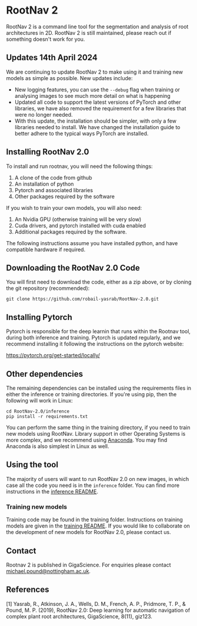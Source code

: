 # RootNav 2

RootNav 2 is a command line tool for the segmentation and analysis of root architectures in 2D. RootNav 2 is still maintained, please reach out if something doesn't work for you.

## Updates 14th April 2024
We are continuing to update RootNav 2 to make using it and training new models as simple as possible. New updates include:
* New logging features, you can use the `--debug` flag when training or analysing images to see much more detail on what is happening
* Updated all code to support the latest versions of PyTorch and other libraries, we have also removed the requirement for a few libraries that were no longer needed.
* With this update, the installation should be simpler, with only a few libraries needed to install. We have changed the installation guide to better adhere to the typical ways PyTorch are installed.

## Installing RootNav 2.0 
To install and run rootnav, you will need the following things:
1. A clone of the code from github
2. An installation of python
3. Pytorch and associated libraries
4. Other packages required by the software

If you wish to train your own models, you will also need:
1. An Nvidia GPU (otherwise training will be very slow)
2. Cuda drivers, and pytorch installed with cuda enabled
3. Additional packages required by the software.

The following instructions assume you have installed python, and have compatible hardware if required.

## Downloading the RootNav 2.0 Code
You will first need to download the code, either as a zip above, or by cloning the git repository (recommended):
```
git clone https://github.com/robail-yasrab/RootNav-2.0.git
```

## Installing Pytorch
Pytorch is responsible for the deep learnin that runs within the Rootnav tool, during both inference and training. Pytorch is updated regularly, and we recommend installing it following the instructions on the pytorch website:

https://pytorch.org/get-started/locally/

## Other dependencies
The remaining dependencies can be installed using the requirements files in either the inference or training directories. If you're using pip, then the following will work in Linux:
```
cd RootNav-2.0/inference
pip install -r requirements.txt
```
You can perform the same thing in the training directory, if you need to train new models using RootNav. Library support in other Operating Systems is more complex, and we recommend using [Anaconda](https://www.anaconda.com/). You may find Anaconda is also simplest in Linux as well. 

## Using the tool
The majority of users will want to run RootNav 2.0 on new images, in which case all the code you need is in the `inference` folder. You can find more instructions in the [inference README](https://github.com/robail-yasrab/RootNav-2.0/blob/master/inference/README.md).

### Training new models
Training code may be found in the training folder. Instructions on training models are given in the [training README](https://github.com/robail-yasrab/RootNav-2.0/blob/master/training/README.md). If you would like to collaborate on the development of new models for RootNav 2.0, please contact us.

## Contact
Rootnav 2 is published in GigaScience. For enquiries please contact [michael.pound@nottingham.ac.uk](mailto:michael.pound@nottingham.ac.uk).

## References
<a id="1">[1]</a> 
Yasrab, R., Atkinson, J. A., Wells, D. M., French, A. P., Pridmore, T. P., & Pound, M. P. (2019), 
RootNav 2.0: Deep learning for automatic navigation of complex plant root architectures, 
GigaScience, 8(11), giz123.
